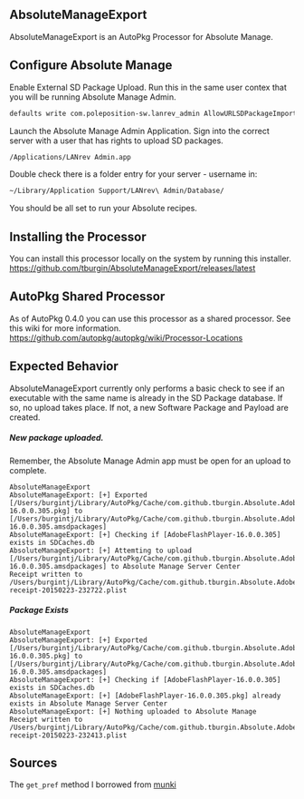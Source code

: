 ## AbsoluteManageExport

AbsoluteManageExport is an AutoPkg Processor for Absolute Manage.

## Configure Absolute Manage

Enable External SD Package Upload. Run this in the same user contex that you will be running Absolute Manage Admin.

```bash
defaults write com.poleposition-sw.lanrev_admin AllowURLSDPackageImport -bool true
```

Launch the Absolute Manage Admin Application. Sign into the correct server with a user that has rights to upload SD packages.

```bash
/Applications/LANrev Admin.app
```

Double check there is a folder entry for your server - username in:

```bash
~/Library/Application Support/LANrev\ Admin/Database/
```

You should be all set to run your Absolute recipes.

## Installing the Processor

You can install this processor locally on the system by running this installer.
https://github.com/tburgin/AbsoluteManageExport/releases/latest

## AutoPkg Shared Processor

As of AutoPkg 0.4.0 you can use this processor as a shared processor. See this wiki for more information.
https://github.com/autopkg/autopkg/wiki/Processor-Locations

## Expected Behavior

AbsoluteManageExport currently only performs a basic check to see if an executable with the same name is already in the SD Package database. If so, no upload takes place. If not, a new Software Package and Payload are created.

##### New package uploaded.
Remember, the Absolute Manage Admin app must be open for an upload to complete.
```
AbsoluteManageExport
AbsoluteManageExport: [+] Exported [/Users/burgintj/Library/AutoPkg/Cache/com.github.tburgin.Absolute.AdobeFlashPlayer/AdobeFlashPlayer-16.0.0.305.pkg] to [/Users/burgintj/Library/AutoPkg/Cache/com.github.tburgin.Absolute.AdobeFlashPlayer/AdobeFlashPlayer-16.0.0.305.amsdpackages]
AbsoluteManageExport: [+] Checking if [AdobeFlashPlayer-16.0.0.305] exists in SDCaches.db
AbsoluteManageExport: [+] Attemting to upload [/Users/burgintj/Library/AutoPkg/Cache/com.github.tburgin.Absolute.AdobeFlashPlayer/AdobeFlashPlayer-16.0.0.305.amsdpackages] to Absolute Manage Server Center
Receipt written to /Users/burgintj/Library/AutoPkg/Cache/com.github.tburgin.Absolute.AdobeFlashPlayer/receipts/AdobeFlashPlayer-receipt-20150223-232722.plist
```

##### Package Exists
```
AbsoluteManageExport
AbsoluteManageExport: [+] Exported [/Users/burgintj/Library/AutoPkg/Cache/com.github.tburgin.Absolute.AdobeFlashPlayer/AdobeFlashPlayer-16.0.0.305.pkg] to [/Users/burgintj/Library/AutoPkg/Cache/com.github.tburgin.Absolute.AdobeFlashPlayer/AdobeFlashPlayer-16.0.0.305.amsdpackages]
AbsoluteManageExport: [+] Checking if [AdobeFlashPlayer-16.0.0.305] exists in SDCaches.db
AbsoluteManageExport: [+] [AdobeFlashPlayer-16.0.0.305.pkg] already exists in Absolute Manage Server Center
AbsoluteManageExport: [+] Nothing uploaded to Absolute Manage
Receipt written to /Users/burgintj/Library/AutoPkg/Cache/com.github.tburgin.Absolute.AdobeFlashPlayer/receipts/AdobeFlashPlayer-receipt-20150223-232413.plist
```

## Sources

The `get_pref` method I borrowed from [munki](https://github.com/munki/munki)
